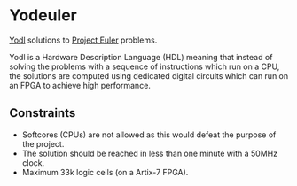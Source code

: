 # Yodeuler

[Yodl](https://github.com/nathsou/yodl) solutions to [Project Euler](https://projecteuler.net) problems.


Yodl is a Hardware Description Language (HDL) meaning that instead of solving the problems with a sequence of instructions which run on a CPU, the solutions are computed using dedicated digital circuits which can run on an FPGA to achieve high performance.

## Constraints
- Softcores (CPUs) are not allowed as this would defeat the purpose of the project.
- The solution should be reached in less than one minute with a 50MHz clock.
- Maximum 33k logic cells (on a Artix-7 FPGA).
